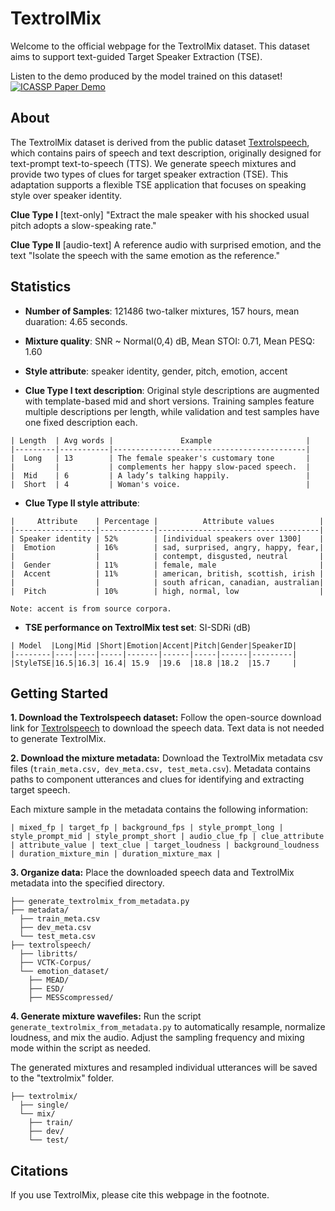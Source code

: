 # TextrolMix
Welcome to the official webpage for the TextrolMix dataset. This dataset aims to support text-guided Target Speaker Extraction (TSE). 


Listen to the demo produced by the model trained on this dataset!  [![ICASSP Paper Demo]( https://img.shields.io/badge/StyleTSE-Demo-blue)](https://mingyue66.github.io/TextrolMix/demo)


<!-- <br>
<img src="textrolspeech_fig1.png">
<br> -->

## About 
The TextrolMix dataset is derived from the public dataset [Textrolspeech](https://github.com/jishengpeng/TextrolSpeech), which contains pairs of speech and text description, originally designed for text-prompt text-to-speech (TTS). We generate speech mixtures and provide two types of clues for target speaker extraction (TSE). This adaptation supports a flexible TSE application that focuses on speaking style over speaker identity.

**Clue Type I** [text-only] "Extract the male speaker with his shocked usual pitch adopts a slow-speaking rate."

**Clue Type II** [audio-text] A reference audio with surprised emotion, and the text "Isolate the speech with the same emotion as the reference."

## Statistics
- **Number of Samples**: 121486 two-talker mixtures, 157 hours, mean duaration: 4.65 seconds.

- **Mixture quality**: SNR ~ Normal(0,4) dB, Mean STOI: 0.71, Mean PESQ: 1.60

- **Style attribute**: speaker identity, gender, pitch, emotion, accent 

- **Clue Type I text description**: Original style descriptions are augmented with template-based mid and short versions. Training samples feature multiple descriptions per length, while validation and test samples have one fixed description each.

```csv
| Length  | Avg words |               Example                     |
|---------|-----------|-------------------------------------------|
|  Long   | 13        | The female speaker's customary tone       |
|         |           | complements her happy slow-paced speech.  |
|  Mid    | 6         | A lady’s talking happily.                 |   
|  Short  | 4         | Woman's voice.                            |
```

- **Clue Type II style attribute**: 
```csv
|     Attribute    | Percentage |          Attribute values          |
|------------------|------------|------------------------------------|
| Speaker identity | 52%        | [individual speakers over 1300]    |
|  Emotion         | 16%        | sad, surprised, angry, happy, fear,|
|                  |            | contempt, disgusted, neutral       |
|  Gender          | 11%        | female, male                       |   
|  Accent          | 11%        | american, british, scottish, irish |
|                  |            | south african, canadian, australian|
|  Pitch           | 10%        | high, normal, low                  |

Note: accent is from source corpora.
```

- **TSE performance on TextrolMix test set**: SI-SDRi (dB)
```csv
| Model  |Long|Mid |Short|Emotion|Accent|Pitch|Gender|SpeakerID|
|--------|----|----|-----|-------|------|-----|------|---------|
|StyleTSE|16.5|16.3| 16.4| 15.9  |19.6  |18.8 |18.2  |15.7     |
```

## Getting Started 

**1. Download the Textrolspeech dataset:**
Follow the open-source download link for [Textrolspeech](https://github.com/jishengpeng/TextrolSpeech) to download the speech data. Text data is not needed to generate TextrolMix.

**2. Download the mixture metadata:**
Download the TextrolMix metadata csv files (```train_meta.csv, dev_meta.csv, test_meta.csv```). Metadata contains paths to component utterances and clues for identifying and extracting target speech.

Each mixture sample in the metadata contains the following information:

```csv
| mixed_fp | target_fp | background_fps | style_prompt_long | style_prompt_mid | style_prompt_short | audio_clue_fp | clue_attribute | attribute_value | text_clue | target_loudness | background_loudness | duration_mixture_min | duration_mixture_max |
```

**3. Organize data:**
Place the downloaded speech data and TextrolMix metadata into the specified directory.


```
├── generate_textrolmix_from_metadata.py
├── metadata/
  ├── train_meta.csv
  ├── dev_meta.csv
  └── test_meta.csv
├── textrolspeech/ 
  ├── libritts/
  ├── VCTK-Corpus/
  └── emotion_dataset/
    ├── MEAD/
    ├── ESD/
    ├── MESScompressed/
```


**4. Generate mixture wavefiles:**
Run the script ```generate_textrolmix_from_metadata.py``` to automatically resample, normalize loudness, and mix the audio. Adjust the sampling frequency and mixing mode within the script as needed.


The generated mixtures and resampled individual utterances will be saved to the "textrolmix" folder.

```
├── textrolmix/ 
  ├── single/
  └── mix/
    ├── train/
    ├── dev/
    └── test/
```


<!-- <br>
<img src="figure3.png">
<br> -->



## Citations
If you use TextrolMix, please cite this webpage in the footnote.

<!-- If you only use Textrolspeech, please cite the following paper:

```bibtex
@inproceedings{ji2024textrolspeech,
  title={Textrolspeech: A text style control speech corpus with codec language text-to-speech models},
  author={Ji, Shengpeng and Zuo, Jialong and Fang, Minghui and Jiang, Ziyue and Chen, Feiyang and Duan, Xinyu and Huai, Baoxing and Zhao, Zhou},
  booktitle={ICASSP 2024-2024 IEEE International Conference on Acoustics, Speech and Signal Processing (ICASSP)},
  pages={10301--10305},
  year={2024},
  organization={IEEE}
}
``` -->





